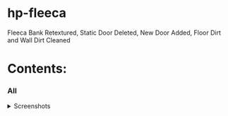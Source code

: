 # hp-fleeca
Fleeca Bank Retextured, Static Door Deleted, New Door Added, Floor Dirt and Wall Dirt Cleaned

# Contents:

### All

<details><summary>Screenshots</summary>

<img src="https://i.postimg.cc/yN71J31m/hp-fleeca-1.png" alt="Alt Text" width="1000" height="500">
<img src="https://i.postimg.cc/N0bgRGFW/hp-fleeca-2.png" alt="Alt Text" width="1000" height="500">
<img src="https://i.postimg.cc/266CGpB3/hp-fleeca-3.png" alt="Alt Text" width="1000" height="500">
<img src="https://i.postimg.cc/xC4nFsK5/hp-fleeca-4.png" alt="Alt Text" width="1000" height="500">

</details>
